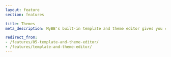 ```yaml
---
layout: feature
section: features

title: Themes
meta_description: MyBB's built-in template and theme editor gives you complete control over your forum's design.

redirect_from:
- /features/05-template-and-theme-editor/
- /features/template-and-theme-editor/
---
```

